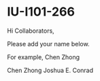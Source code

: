 # IU-I101-266

Hi Collaborators,

Please add your name below. 

For example, Chen Zhong

Chen Zhong
Joshua E. Conrad
